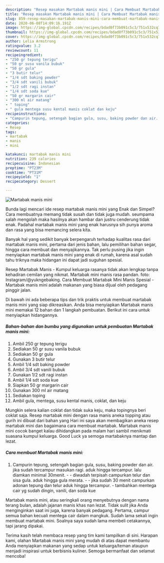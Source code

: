 ```yaml
---
description: "Resep masakan Martabak manis mini | Cara Membuat Martabak manis mini Yang Enak dan Simpel"
title: "Resep masakan Martabak manis mini | Cara Membuat Martabak manis mini Yang Enak dan Simpel"
slug: 859-resep-masakan-martabak-manis-mini-cara-membuat-martabak-manis-mini-yang-enak-dan-simpel
date: 2020-06-08T14:09:16.191Z
image: https://img-global.cpcdn.com/recipes/bdad0f73b091c5c3/751x532cq70/martabak-manis-mini-foto-resep-utama.jpg
thumbnail: https://img-global.cpcdn.com/recipes/bdad0f73b091c5c3/751x532cq70/martabak-manis-mini-foto-resep-utama.jpg
cover: https://img-global.cpcdn.com/recipes/bdad0f73b091c5c3/751x532cq70/martabak-manis-mini-foto-resep-utama.jpg
author: Lelia Armstrong
ratingvalue: 3.2
reviewcount: 11
recipeingredient:
- "250 gr tepung terigu"
- "50 gr susu vanila bubuk"
- "50 gr gula"
- "3 butir telur"
- "1/4 sdt baking powder"
- "3/4 sdt vanili bubuk"
- "1/2 sdt ragi instan"
- "1/4 sdt soda kue"
- "50 gr margarin cair"
- "300 ml air matang"
- " toping"
- " gula mentega susu kental manis coklat dan keju"
recipeinstructions:
- "Campurin tepung, setengah bagian gula, susu, baking powder dan air. jika sudah tercampur masukan ragi. aduk hingga tercampur. lalu diamkan minimal 30menit.  diwadah terpisah campurkan telur dan sisa gula. aduk hingga gula merata.   jika sudah 30 menit campurkan adonan tepung dan telur aduk hingga tercampur.  tambahkan mentega cair yg sudah dingin, vanili, dan soda kue"
categories:
- Resep
tags:
- martabak
- manis
- mini

katakunci: martabak manis mini 
nutrition: 239 calories
recipecuisine: Indonesian
preptime: "PT23M"
cooktime: "PT31M"
recipeyield: "1"
recipecategory: Dessert

---
```



![Martabak manis mini](https://img-global.cpcdn.com/recipes/bdad0f73b091c5c3/751x532cq70/martabak-manis-mini-foto-resep-utama.jpg)

Bunda lagi mencari ide resep martabak manis mini yang Enak dan Simpel? Cara membuatnya memang tidak susah dan tidak juga mudah. seumpama salah mengolah maka hasilnya akan hambar dan justru cenderung tidak enak. Padahal martabak manis mini yang enak harusnya sih punya aroma dan rasa yang bisa memancing selera kita.

Banyak hal yang sedikit banyak berpengaruh terhadap kualitas rasa dari martabak manis mini, pertama dari jenis bahan, lalu pemilihan bahan segar, hingga cara membuat dan menyajikannya. Tak perlu pusing jika ingin menyiapkan martabak manis mini yang enak di rumah, karena asal sudah tahu triknya maka hidangan ini dapat jadi suguhan spesial.

Resep Martabak Manis - Kumpul keluarga rasanya tidak akan lengkap tanpa kehadiran cemilan yang nikmat. Martabak mini manis rasa pandan. foto: Instagram/@yukngebaking. Cara Membuat Martabak Mini Manis Spesial - Martabak manis mini adalah makanan yang biasa dijual oleh pedagang pinggir jalan.


Di bawah ini ada beberapa tips dan trik praktis untuk membuat martabak manis mini yang siap dikreasikan. Anda bisa menyiapkan Martabak manis mini memakai 12 bahan dan 1 langkah pembuatan. Berikut ini cara untuk menyiapkan hidangannya.

<!--inarticleads1-->

##### Bahan-bahan dan bumbu yang digunakan untuk pembuatan Martabak manis mini:

1. Ambil 250 gr tepung terigu
1. Sediakan 50 gr susu vanila bubuk
1. Sediakan 50 gr gula
1. Gunakan 3 butir telur
1. Ambil 1/4 sdt baking powder
1. Ambil 3/4 sdt vanili bubuk
1. Gunakan 1/2 sdt ragi instan
1. Ambil 1/4 sdt soda kue
1. Siapkan 50 gr margarin cair
1. Gunakan 300 ml air matang
1. Sediakan  toping
1. Ambil  gula, mentega, susu kental manis, coklat, dan keju


Mungkin selera kalian coklat dan tidak suka keju, maka topingnya beri coklat saja. Resep martabak mini dengan rasa manis aneka topping atau gurih ini dibuat dari bahan yang Hari ini saya akan membagikan aneka resep martabak mini dan bagaimana cara membuat martabak. Martabak manis mini cocok banget kalau dihidangkan pada malam hari sambil menikmati suasana kumpul keluarga. Good Luck ya semoga martabaknya mantap dan lezat. 

<!--inarticleads2-->

##### Cara membuat Martabak manis mini:

1. Campurin tepung, setengah bagian gula, susu, baking powder dan air. jika sudah tercampur masukan ragi. aduk hingga tercampur. lalu diamkan minimal 30menit. -  - diwadah terpisah campurkan telur dan sisa gula. aduk hingga gula merata.  -  - jika sudah 30 menit campurkan adonan tepung dan telur aduk hingga tercampur.  - tambahkan mentega cair yg sudah dingin, vanili, dan soda kue


Martabak manis mini, atau seringkali orang menyebutnya dengan nama terang bulan, adalah jajanan manis khas nan lezat. Tidak sulit jika Anda menginginkan saat ini juga, karena banyak pedagang. Pertama, campur semua bahan kecuali mentega cair dalam mangkuk. Sudah lama sekali ingin membuat martabak mini. Soalnya saya sudah lama membeli cetakannya, tapi jarang dipakai. 

Terima kasih telah membaca resep yang tim kami tampilkan di sini. Harapan kami, olahan Martabak manis mini yang mudah di atas dapat membantu Anda menyiapkan makanan yang sedap untuk keluarga/teman ataupun menjadi inspirasi untuk berbisnis kuliner. Semoga bermanfaat dan selamat mencoba!

